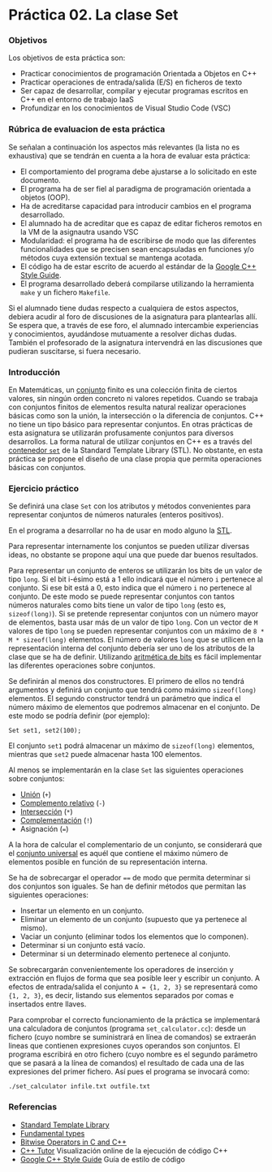 # Práctica 02. La clase Set

### Objetivos
Los objetivos de esta práctica son: 

* Practicar conocimientos de programación Orientada a Objetos en C++
* Practicar operaciones de entrada/salida (E/S) en ficheros de texto
* Ser capaz de desarrollar, compilar y ejecutar programas escritos en C++ en el entorno de trabajo IaaS
* Profundizar en los conocimientos de Visual Studio Code (VSC)

### Rúbrica de evaluacion de esta práctica
Se señalan a continuación los aspectos más relevantes (la lista no es exhaustiva)
que se tendrán en cuenta a la hora de evaluar esta práctica:

* El comportamiento del programa debe ajustarse a lo solicitado en este documento.
* El programa ha de ser fiel al paradigma de programación orientada a objetos (OOP).
* Ha de acreditarse capacidad para introducir cambios en el programa desarrollado.
* El alumnado ha de acreditar que es capaz de editar ficheros remotos en la VM de la asignautra usando VSC
* Modularidad: el programa ha de escribirse de modo que las diferentes funcionalidades
que se precisen sean encapsuladas en funciones y/o métodos cuya extensión textual se mantenga acotada.
* El código ha de estar escrito de acuerdo al estándar de la [Google C++ Style Guide](https://google.github.io/styleguide/cppguide.html).
* El programa desarrollado deberá compilarse utilizando la herramienta `make` y un fichero `Makefile`.

Si el alumnado tiene dudas respecto a cualquiera de estos aspectos, debiera acudir al
foro de discusiones de la asignatura para plantearlas allı́. 
Se espera que, a través de ese foro, el alumnado intercambie experiencias y conocimientos, ayudándose mutuamente
a resolver dichas dudas. 
También el profesorado de la asignatura intervendrá en las discusiones que pudieran suscitarse, si fuera necesario.
    
### Introducción
En Matemáticas, un [conjunto](https://en.wikipedia.org/wiki/Set_(mathematics))
finito es una colección finita de ciertos valores, sin ningún orden concreto ni valores repetidos. 
Cuando se trabaja con conjuntos finitos de elementos resulta natural realizar operaciones básicas como son la unión, la intersección o la diferencia de conjuntos.
C++ no tiene un tipo básico para representar conjuntos.
En otras prácticas de esta asignatura se utilizarán profusamente conjuntos para diversos desarrollos.
La forma natural de utilizar conjuntos en C++ es a través del [contenedor `set`](http://www.cplusplus.com/reference/set/set/) 
de la Standard Template Library (STL). 
No obstante, en esta práctica se propone el diseño de una clase propia que permita operaciones básicas con conjuntos.

### Ejercicio práctico
Se definirá una clase `Set` con los atributos y métodos convenientes para representar conjuntos de números
naturales (enteros positivos).

En el programa a desarrollar no ha de usar en modo alguno la [STL](http://www.cplusplus.com/reference/stl/).

Para representar internamente los conjuntos se pueden utilizar diversas ideas, no obstante se propone aquí
una que puede dar buenos resultados.

Para representar un conjunto de enteros se utilizarán los bits de un valor de tipo `long`.
Si el bit i-ésimo está a 1 ello indicará que el número `i` pertenece al conjunto. 
Si ese bit está a 0, esto indica que el número `i` no pertenece al conjunto.
De este modo se puede representar conjuntos con tantos números naturales  como bits tiene
un valor de tipo `long` (esto es, `sizeof(long)`).
Si se pretende representar conjuntos con un número mayor de elementos, basta usar más de un
valor de tipo `long`.
Con un vector de `M` valores de tipo `long` se pueden representar conjuntos con un máximo de `8 * M * sizeof(long)` elementos.
El número de valores `long` que se utilicen en la representación interna del conjunto
debería ser uno de los atributos de la clase que se ha de definir.
Utilizando [aritmética de bits](https://www.cprogramming.com/tutorial/bitwise_operators.html) 
es fácil implementar las diferentes operaciones sobre conjuntos.

Se definirán al menos dos constructores.
El primero de ellos no tendrá argumentos y definirá un conjunto que tendrá como máximo `sizeof(long)`
elementos.
El segundo constructor tendrá un parámetro que indica el número máximo de elementos que podremos almacenar en
el conjunto.
De este modo se podría definir (por ejemplo):

`Set set1, set2(100);`

El conjunto `set1` podrá almacenar un máximo de `sizeof(long)` elementos, mientras que `set2` 
puede almacenar hasta 100 elementos.

Al menos se implementarán en la clase `Set` las siguientes operaciones sobre conjuntos: 
* [Unión](https://en.wikipedia.org/wiki/Union_(set_theory)) (`+`)
* [Complemento relativo](https://en.wikipedia.org/wiki/Complement_(set_theory)#Relative_complement) (`-`)
* [Intersección](https://en.wikipedia.org/wiki/Intersection_(set_theory)) (`*`)
* [Complementación](https://en.wikipedia.org/wiki/Complement_(set_theory)) (`!`)
* Asignación (`=`)

A la hora de calcular el complementario de un conjunto, se considerará que el [conjunto universal](https://en.wikipedia.org/wiki/Universe_(mathematics))
es aquél que contiene el máximo número de elementos posible en función de su representación interna.

Se ha de sobrecargar el operador `==` de modo que permita determinar si dos conjuntos son iguales.
Se han de definir métodos que permitan las siguientes operaciones:
* Insertar un elemento en un conjunto.
* Eliminar un elemento de un conjunto (supuesto que ya pertenece al mismo).
* Vaciar un conjunto (eliminar todos los elementos que lo componen).
* Determinar si un conjunto está vacío.
* Determinar si un determinado elemento pertenece al conjunto.

Se sobrecargarán convenientemente los operadores de inserción y extracción en flujos
de forma que sea posible leer y escribir un conjunto.
A efectos de entrada/salida el conjunto `A = {1, 2, 3}` se representará como `{1, 2, 3}`, es decir,
listando sus elementos separados por comas e insertados entre llaves.

Para comprobar el correcto funcionamiento de la práctica se implementará una calculadora
de conjuntos (programa `set_calculator.cc`):
desde un fichero (cuyo nombre se suministrará en línea de comandos) se extraerán lineas que
contienen expresiones cuyos operandos son conjuntos.
El programa escribirá en otro fichero (cuyo nombre es el segundo parámetro que se pasará a la
línea de comandos) el resultado de cada una de las expresiones del primer fichero.
Así pues el programa se invocará como:

`./set_calculator infile.txt outfile.txt`

### Referencias
* [Standard Template Library](http://www.cplusplus.com/reference/stl/)
* [Fundamental types](https://en.cppreference.com/w/cpp/language/types)
* [Bitwise Operators in C and C++](https://www.cprogramming.com/tutorial/bitwise_operators.html)
* [C++ Tutor](http://pythontutor.com/cpp.html#mode=display) Visualización online de la ejecución de código C++
* [Google C++ Style Guide](https://google.github.io/styleguide/cppguide.html) Guía de estilo de código 
